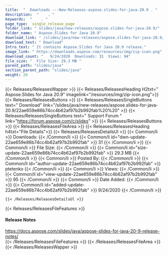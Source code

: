 ```yaml
---
title:  "  Downloads ---New-Releases-aspose.slides-for-java-20.9 . " 
description:  "    . " 
keywords:  "    . " 
page_type:  single_release_page
folder_link: " slides/java/new-releases/aspose.slides-for-java-20.9/"
folder_name: " Aspose.Slides for Java 20.9"
download_link: " /slides/java/new-releases/aspose.slides-for-java-20.9/22ae659e86b74cc4b62af97b2b992fab"
download_text: " Download"
Intro_text: " It contains Aspose.Slides for Java 20.9 release."
image_link: " https://downloads.aspose.com/resources/img/zip-icon.png"
download_count: "   9/24/2020  Downloads: 31  Views: 94"
file_size: "  File Size: 29.3 MB "
parent_path: "slides/java"
section_parent_path: "slides/java"
weight: 28 
---
```


{{< Releases/ReleasesWapper >}}
  {{< Releases/ReleasesHeading H2txt=" Aspose.Slides for Java 20.9" imagelink="/resources/img/zip-icon.png">}}
  {{< Releases/ReleasesButtons >}}
    {{< Releases/ReleasesSingleButtons text=" Download" link="/slides/java/new-releases/aspose.slides-for-java-20.9/22ae659e86b74cc4b62af97b2b992fab%20%20" >}}
    {{< Releases/ReleasesSingleButtons text=" Support Forum " link="https://forum.aspose.com/c/slides" >}}
  {{< Releases/ReleasesButtons >}}
  {{< Releases/ReleasesFileArea >}}
    {{< Releases/ReleasesHeading h4txt="File Details">}}
    {{< Releases/ReleasesDetailsUl >}}
            {{< Common/li  >}} Downloads: {{< /Common/li >}} 
      {{< Common/li id="dwn-update-22ae659e86b74cc4b62af97b2b992fab" >}} 31 {{< /Common/li >}} 
      {{< Common/li  >}} File Size: {{< /Common/li >}} 
      {{< Common/li id="size-update-22ae659e86b74cc4b62af97b2b992fab" >}} 29.3 MB {{< /Common/li >}} 
      {{< Common/li  >}} Posted By: {{< /Common/li >}} 
      {{< Common/li id="author-update-22ae659e86b74cc4b62af97b2b992fab" >}} ptetenko {{< /Common/li >}} 
      {{< Common/li  >}} Views: {{< /Common/li >}} 
      {{< Common/li id="view-update-22ae659e86b74cc4b62af97b2b992fab" >}} 95 {{< /Common/li >}} 
      {{< Common/li  >}} Date Added: {{< /Common/li >}} 
      {{< Common/li id="added-update-22ae659e86b74cc4b62af97b2b992fab" >}} 9/24/2020 {{< /Common/li >}} 

    {{< /Releases/ReleasesDetailsUl >}}

  {{< Releases/ReleasesFileFeatures >}}
      <h4>Release Notes</h4><div><a href="https://docs.aspose.com/slides/java/aspose-slides-for-java-20-9-release-notes/">https://docs.aspose.com/slides/java/aspose-slides-for-java-20-9-release-notes/</a></div>
  {{< /Releases/ReleasesFileFeatures >}}
 {{< /Releases/ReleasesFileArea >}}
{{< /Releases/ReleasesWapper >}}



